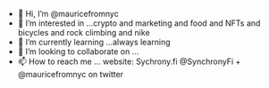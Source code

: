 - 👋 Hi, I’m @mauricefromnyc 
- 👀 I’m interested in ...crypto and marketing and food and NFTs and bicycles and rock climbing and nike 
- 🌱 I’m currently learning ...always learning
- 💞️ I’m looking to collaborate on ...
- 📫 How to reach me ... website: Sychrony.fi @SynchronyFi + @mauricefromnyc on twitter 

<!---
mauricefromnyc/mauricefromnyc is a ✨ special ✨ repository because its `README.md` (this file) appears on your GitHub profile.
You can click the Preview link to take a look at your changes.
--->
